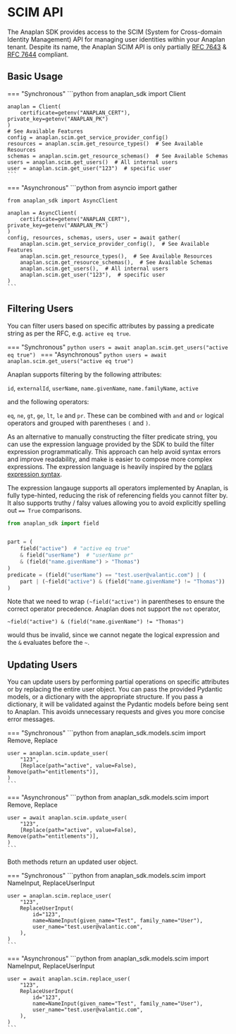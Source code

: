# SCIM API

The Anaplan SDK provides access to the SCIM (System for Cross-domain Identity Management) API for managing user
identities within your Anaplan tenant. Despite its name, the Anaplan SCIM API is only
partially [RFC 7643](https://datatracker.ietf.org/doc/html/rfc7643) & [RFC 7644](https://datatracker.ietf.org/doc/html/rfc7644)
compliant.

## Basic Usage

=== "Synchronous"
    ```python
    from anaplan_sdk import Client

    anaplan = Client(
        certificate=getenv("ANAPLAN_CERT"), private_key=getenv("ANAPLAN_PK")
    )
    # See Available Features
    config = anaplan.scim.get_service_provider_config()
    resources = anaplan.scim.get_resource_types()  # See Available Resources
    schemas = anaplan.scim.get_resource_schemas()  # See Available Schemas
    users = anaplan.scim.get_users()  # All internal users
    user = anaplan.scim.get_user("123")  # specific user
    ```
=== "Asynchronous"
    ```python
    from asyncio import gather

    from anaplan_sdk import AsyncClient

    anaplan = AsyncClient(
        certificate=getenv("ANAPLAN_CERT"), private_key=getenv("ANAPLAN_PK")
    )
    config, resources, schemas, users, user = await gather(
        anaplan.scim.get_service_provider_config(),  # See Available Features
        anaplan.scim.get_resource_types(),  # See Available Resources
        anaplan.scim.get_resource_schemas(),  # See Available Schemas
        anaplan.scim.get_users(),  # All internal users
        anaplan.scim.get_user("123"),  # specific user
    )
    ```


## Filtering Users

You can filter users based on specific attributes by passing a predicate string as per the RFC, 
e.g. `active eq true`.

=== "Synchronous"
    ```python
    users = await anaplan.scim.get_users("active eq true")
    ```
=== "Asynchronous"
    ```python
    users = await anaplan.scim.get_users("active eq true")
    ```

Anaplan supports filtering by the following attributes: 

`id`, `externalId`, `userName`, `name.givenName`, `name.familyName`, `active`

and the following operators:

`eq`, `ne`, `gt`, `ge`, `lt`, `le` and `pr`. These can be combined with `and` and `or` logical operators and grouped 
with parentheses `(` and `)`.

As an alternative to manually constructing the filter predicate string, you can use the expression language provided
by the SDK to build the filter expression programmatically. This approach can help avoid syntax errors and improve 
readability, and make is easier to compose more complex expressions. The expression language is heavily inspired by the [polars expression syntax](https://docs.pola.rs/user-guide/expressions/basic-operations/#boolean-and-bitwise-operations).


The expression langauge supports all operators implemented by Anaplan, is fully type-hinted, reducing the risk of
referencing fields you cannot filter by. It also supports truthy / falsy values allowing you to avoid explicitly 
spelling out `== True` comparisons.

```python
from anaplan_sdk import field


part = (
    field("active")  # "active eq true"
    & field("userName")  # "userName pr"
    & (field("name.givenName") > "Thomas")
)
predicate = (field("userName") == "test.user@valantic.com") | (
    part | (~field("active") & (field("name.givenName") != "Thomas"))
)
```

Note that we need to wrap `(~field("active")` in parentheses to ensure the correct operator precedence. Anaplan does 
not support the `not` operator, 

`~field("active") & (field("name.givenName") != "Thomas")`

would thus be invalid, since we cannot negate the logical expression and the `&` evaluates before the `~`. 

## Updating Users

You can update users by performing partial operations on specific attributes or by replacing the entire user object. 
You can pass the provided Pydantic models, or a dictionary with the appropriate structure. If you pass a dictionary,
it will be validated against the Pydantic models before being sent to Anaplan. This avoids unnecessary requests and 
gives you more concise error messages.

=== "Synchronous"
    ```python
    from anaplan_sdk.models.scim import Remove, Replace

    user = anaplan.scim.update_user(
        "123",
        [Replace(path="active", value=False), Remove(path="entitlements")],
    )
    ```
=== "Asynchronous"
    ```python
    from anaplan_sdk.models.scim import Remove, Replace

    user = await anaplan.scim.update_user(
        "123",
        [Replace(path="active", value=False), Remove(path="entitlements")],
    )
    ```

Both methods return an updated user object.


=== "Synchronous"
    ```python
    from anaplan_sdk.models.scim import NameInput, ReplaceUserInput

    user = anaplan.scim.replace_user(
        "123",
        ReplaceUserInput(
            id="123",
            name=NameInput(given_name="Test", family_name="User"),
            user_name="test.user@valantic.com",
        ),
    )
    ```

=== "Asynchronous"
    ```python
    from anaplan_sdk.models.scim import NameInput, ReplaceUserInput

    user = await anaplan.scim.replace_user(
        "123",
        ReplaceUserInput(
            id="123",
            name=NameInput(given_name="Test", family_name="User"),
            user_name="test.user@valantic.com",
        ),
    )
    ```
